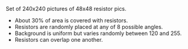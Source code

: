 Set of 240x240 pictures of 48x48 resistor pics. 
* About 30% of area is covered with resistors.
* Resistors are randomly placed at any of 8 possible angles.
* Background is uniform but varies randomly between 120 and 255.
* Resistors can overlap one another.
